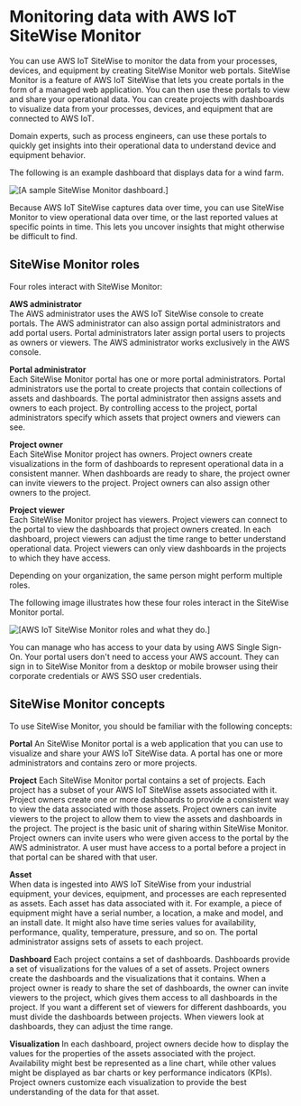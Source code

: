 # Monitoring data with AWS IoT SiteWise Monitor<a name="monitor-data"></a>

You can use AWS IoT SiteWise to monitor the data from your processes, devices, and equipment by creating SiteWise Monitor web portals\. SiteWise Monitor is a feature of AWS IoT SiteWise that lets you create portals in the form of a managed web application\. You can then use these portals to view and share your operational data\. You can create projects with dashboards to visualize data from your processes, devices, and equipment that are connected to AWS IoT\. 

Domain experts, such as process engineers, can use these portals to quickly get insights into their operational data to understand device and equipment behavior\. 

<a name="example-dashboard-para"></a>The following is an example dashboard that displays data for a wind farm\.

<a name="example-dashboard-image"></a>![\[A sample SiteWise Monitor dashboard.\]](http://docs.aws.amazon.com/iot-sitewise/latest/userguide/images/monitor-wind-farm-dashboard-console.png)

Because AWS IoT SiteWise captures data over time, you can use SiteWise Monitor to view operational data over time, or the last reported values at specific points in time\. This lets you uncover insights that might otherwise be difficult to find\.

## SiteWise Monitor roles<a name="monitor-roles"></a>

Four roles interact with SiteWise Monitor:

**AWS administrator**  
The AWS administrator uses the AWS IoT SiteWise console to create portals\. The AWS administrator can also assign portal administrators and add portal users\. Portal administrators later assign portal users to projects as owners or viewers\. The AWS administrator works exclusively in the AWS console\.

**Portal administrator**  
Each SiteWise Monitor portal has one or more portal administrators\. Portal administrators use the portal to create projects that contain collections of assets and dashboards\. The portal administrator then assigns assets and owners to each project\. By controlling access to the project, portal administrators specify which assets that project owners and viewers can see\.

**Project owner**  
Each SiteWise Monitor project has owners\. Project owners create visualizations in the form of dashboards to represent operational data in a consistent manner\. When dashboards are ready to share, the project owner can invite viewers to the project\. Project owners can also assign other owners to the project\.

**Project viewer**  
Each SiteWise Monitor project has viewers\. Project viewers can connect to the portal to view the dashboards that project owners created\. In each dashboard, project viewers can adjust the time range to better understand operational data\. Project viewers can only view dashboards in the projects to which they have access\.

<a name="perform-multiple-roles-para"></a>Depending on your organization, the same person might perform multiple roles\.

The following image illustrates how these four roles interact in the SiteWise Monitor portal\. 

<a name="monitor-roles-diagram"></a>![\[AWS IoT SiteWise Monitor roles and what they do.\]](http://docs.aws.amazon.com/iot-sitewise/latest/userguide/images/monitor-roles.png)

<a name="manage-access-with-sso-para"></a>You can manage who has access to your data by using AWS Single Sign\-On\. Your portal users don't need to access your AWS account\. They can sign in to SiteWise Monitor from a desktop or mobile browser using their corporate credentials or AWS SSO user credentials\.

## SiteWise Monitor concepts<a name="monitor-concepts"></a>

To use SiteWise Monitor, you should be familiar with the following concepts:<a name="monitor-concepts-list"></a>

**Portal**  <a name="monitor-concept-portal"></a>
An SiteWise Monitor portal is a web application that you can use to visualize and share your AWS IoT SiteWise data\. A portal has one or more administrators and contains zero or more projects\.

**Project**  <a name="monitor-concept-project"></a>
Each SiteWise Monitor portal contains a set of projects\. Each project has a subset of your AWS IoT SiteWise assets associated with it\. Project owners create one or more dashboards to provide a consistent way to view the data associated with those assets\. Project owners can invite viewers to the project to allow them to view the assets and dashboards in the project\. The project is the basic unit of sharing within SiteWise Monitor\. Project owners can invite users who were given access to the portal by the AWS administrator\. A user must have access to a portal before a project in that portal can be shared with that user\.

**Asset**  
When data is ingested into AWS IoT SiteWise from your industrial equipment, your devices, equipment, and processes are each represented as assets\. Each asset has data associated with it\. For example, a piece of equipment might have a serial number, a location, a make and model, and an install date\. It might also have time series values for availability, performance, quality, temperature, pressure, and so on\. The portal administrator assigns sets of assets to each project\. 

**Dashboard**  <a name="monitor-concept-dashboard"></a>
Each project contains a set of dashboards\. Dashboards provide a set of visualizations for the values of a set of assets\. Project owners create the dashboards and the visualizations that it contains\. When a project owner is ready to share the set of dashboards, the owner can invite viewers to the project, which gives them access to all dashboards in the project\. If you want a different set of viewers for different dashboards, you must divide the dashboards between projects\. When viewers look at dashboards, they can adjust the time range\.

**Visualization**  <a name="monitor-concept-visualization"></a>
In each dashboard, project owners decide how to display the values for the properties of the assets associated with the project\. Availability might best be represented as a line chart, while other values might be displayed as bar charts or key performance indicators \(KPIs\)\. Project owners customize each visualization to provide the best understanding of the data for that asset\.